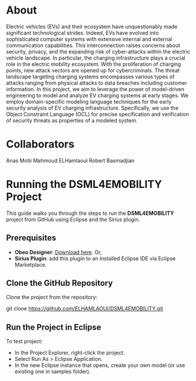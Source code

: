 # About
Electric vehicles (EVs) and their ecosystem have unquestionably made significant technological strides. Indeed, EVs have evolved into sophisticated computer systems with extensive internal and external communication capabilities. This interconnection raises concerns about security, privacy, and the expanding risk of cyber-attacks within the electric vehicle landscape. In particular, the charging infrastructure plays a crucial role in the electric mobility ecosystem. With the proliferation of charging points, new attack vectors are opened up for cybercriminals. The threat landscape targeting charging systems encompasses various types of attacks ranging from physical attacks to data breaches including customer information. 
In this project, we aim to leverage the power of model-driven engineering to model and analyze EV charging systems at early stages. We employ domain-specific modeling language techniques for the early security analysis of EV charging infrastructure. Specifically, we use the Object Constraint Language (OCL) for precise specification and verification of security threats as properties of a modeled system. 


# Collaborators
Anas Motii
Mahmoud ELHamlaoui
Robert Basmadjian


# Running the DSML4EMOBILITY Project

This guide walks you through the steps to run the **DSML4EMOBILITY** project from GitHub using Eclipse and the Sirius plugin.

## Prerequisites
- **Obeo Designer**: [Download here](https://www.obeodesigner.com/en/download). Or,
- **Sirius Plugin**: add this plugin to an installed Eclipse IDE via Eclipse Marketplace.


## Clone the GitHub Repository
Clone the project from the repository:


git clone https://github.com/ELHAMLAOUI/DSML4EMOBILITY.git

## Run the Project in Eclipse
To test  project:

- In the Project Explorer, right-click the project.
- Select Run As > Eclipse Application.
- In the new Eclipse instance that opens, create your own model (or use existing one in samples folder).
